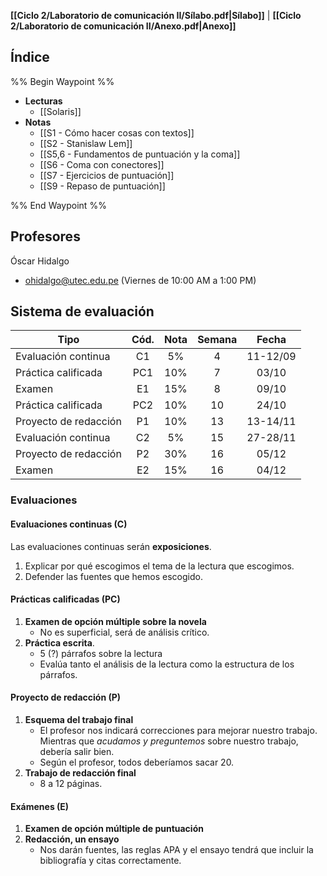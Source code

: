 **[[Ciclo 2/Laboratorio de comunicación II/Sílabo.pdf|Sílabo]]** | **[[Ciclo 2/Laboratorio de comunicación II/Anexo.pdf|Anexo]]**

## Índice

%% Begin Waypoint %%
- **Lecturas**
	- [[Solaris]]
- **Notas**
	- [[S1 - Cómo hacer cosas con textos]]
	- [[S2 - Stanislaw Lem]]
	- [[S5,6 - Fundamentos de puntuación y la coma]]
	- [[S6 - Coma con conectores]]
	- [[S7 - Ejercicios de puntuación]]
	- [[S9 - Repaso de puntuación]]

%% End Waypoint %%

## Profesores

Óscar Hidalgo
- ohidalgo@utec.edu.pe (Viernes de 10:00 AM a 1:00 PM)

## Sistema de evaluación

| Tipo                  | Cód. | Nota | Semana |  Fecha   |
| --------------------- | :--: | :--: | :----: | :------: |
| Evaluación continua   |  C1  |  5%  |   4    | 11-12/09 |
| Práctica calificada   | PC1  | 10%  |   7    |  03/10   |
| Examen                |  E1  | 15%  |   8    |  09/10   |
| Práctica calificada   | PC2  | 10%  |   10   |  24/10   |
| Proyecto de redacción |  P1  | 10%  |   13   | 13-14/11 |
| Evaluación continua   |  C2  |  5%  |   15   | 27-28/11 |
| Proyecto de redacción |  P2  | 30%  |   16   |  05/12   |
| Examen                |  E2  | 15%  |   16   |  04/12   |

### Evaluaciones

#### Evaluaciones continuas (C)

Las evaluaciones continuas serán **exposiciones**.

1. Explicar por qué escogimos el tema de la lectura que escogimos.
2. Defender las fuentes que hemos escogido.

#### Prácticas calificadas (PC)

1. **Examen de opción múltiple sobre la novela**
	- No es superficial, será de análisis crítico.
1. **Práctica escrita**.
	- 5 (?) párrafos sobre la lectura
	- Evalúa tanto el análisis de la lectura como la estructura de los párrafos.

#### Proyecto de redacción (P)

1.  **Esquema del trabajo final**
	- El profesor nos indicará correcciones para mejorar nuestro trabajo. Mientras que *acudamos y preguntemos* sobre nuestro trabajo, debería salir bien.
	- Según el profesor, todos deberíamos sacar 20.
2. **Trabajo de redacción final**
	- 8 a 12 páginas.

#### Exámenes (E)

1. **Examen de opción múltiple de puntuación**
2. **Redacción, un ensayo**
	- Nos darán fuentes, las reglas APA y el ensayo tendrá que incluir la bibliografía y citas correctamente. 
